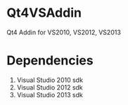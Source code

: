 Qt4VSAddin
==========

Qt4 Addin for VS2010, VS2012, VS2013

# Dependencies
1. Visual Studio 2010 sdk
2. Visual Studio 2012 sdk
3. Visual Studio 2013 sdk
